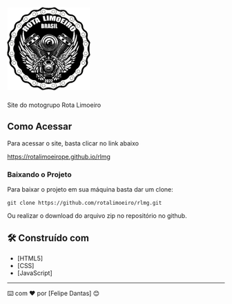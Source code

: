 # <img src="./assets/logo.png">

Site do motogrupo Rota Limoeiro

## Como Acessar

Para acessar o site, basta clicar no link abaixo

https://rotalimoeirope.github.io/rlmg

### Baixando o Projeto

Para baixar o projeto em sua máquina basta dar um clone:

```
git clone https://github.com/rotalimoeiro/rlmg.git
```

Ou realizar o download do arquivo zip no repositório no github.

## 🛠️ Construído com

* [HTML5]
* [CSS]
* [JavaScript]

---
⌨️ com ❤️ por [Felipe Dantas] 😊
